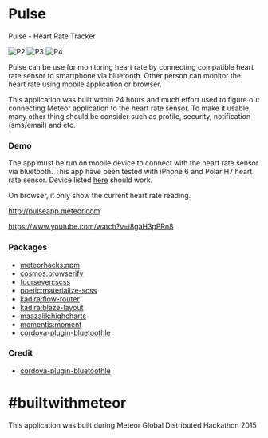 # Pulse
Pulse - Heart Rate Tracker

![P2](https://raw.githubusercontent.com/firdausramlan/pulse/screenshot/screenshots/2.jpg "Pulse 2")
![P3](https://raw.githubusercontent.com/firdausramlan/pulse/screenshot/screenshots/3.jpg "Pulse 3")
![P4](https://raw.githubusercontent.com/firdausramlan/pulse/screenshot/screenshots/polar_h7.jpg "Polar H7")

Pulse can be use for monitoring heart rate by connecting compatible heart rate sensor to smartphone via bluetooth. Other person can monitor the heart rate using mobile application or browser.

This application was built within 24 hours and much effort used to figure out connecting Meteor application to the heart rate sensor. To make it usable, many other thing should be consider such as profile, security, notification (sms/email) and etc.


### Demo
The app must be run on mobile device to connect with the heart rate sensor via bluetooth. This app have been tested with iPhone 6 and Polar H7 heart rate sensor. Device listed [here](http://www.bluetooth.com/Pages/Bluetooth-Smart-Devices-List.aspx) should work.

On browser, it only show the current heart rate reading.

http://pulseapp.meteor.com

https://www.youtube.com/watch?v=i8gaH3pPRn8

### Packages

* [meteorhacks:npm](https://atmospherejs.com/meteorhacks/npm)
* [cosmos:browserify](https://atmospherejs.com/cosmos/browserify)
* [fourseven:scss](https://atmospherejs.com/fourseven/scss)
* [poetic:materialize-scss](https://atmospherejs.com/poetic/materialize-scss)
* [kadira:flow-router](https://atmospherejs.com/kadira/flow-router)
* [kadira:blaze-layout](https://atmospherejs.com/kadira/blaze-layout)
* [maazalik:highcharts](https://atmospherejs.com/maazalik/highcharts)
* [momentjs:moment](https://atmospherejs.com/momentjs/moment)
* [cordova-plugin-bluetoothle](https://www.npmjs.com/package/cordova-plugin-bluetoothle)

### Credit

* [cordova-plugin-bluetoothle](https://www.npmjs.com/package/cordova-plugin-bluetoothle)


# &#35;builtwithmeteor

This application was built during Meteor Global Distributed Hackathon 2015
